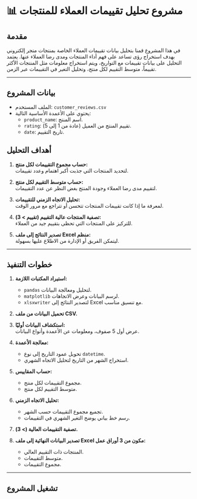 # 📊 مشروع تحليل تقييمات العملاء للمنتجات

## مقدمة

في هذا المشروع قمنا بتحليل بيانات تقييمات العملاء الخاصة بمنتجات متجر إلكتروني بهدف استخراج رؤى تساعد على فهم أداء المنتجات ومدى رضا العملاء عنها. يعتمد التحليل على بيانات تقييمات مع التواريخ، ويتم استخراج معلومات مثل المنتجات الأكثر تقييماً، متوسط التقييم لكل منتج، وتحليل التغير في التقييمات عبر الزمن.

---

## بيانات المشروع

- الملف المستخدم: `customer_reviews.csv`
- يحتوي على الأعمدة الأساسية التالية:
  - `product_name`: اسم المنتج.
  - `rating`: تقييم المنتج من العميل (عادة من 1 إلى 5).
  - `date`: تاريخ التقييم.


## أهداف التحليل

1. **حساب مجموع التقييمات لكل منتج:**  
   لتحديد المنتجات التي جذبت أكبر اهتمام وعدد تقييمات.

2. **حساب متوسط التقييم لكل منتج:**  
   لتقييم مدى رضا العملاء وجودة المنتج بغض النظر عن عدد التقييمات.

3. **تحليل الاتجاه الزمني للتقييمات:**  
   لمعرفة ما إذا كانت تقييمات المنتجات تتحسن أو تتراجع مع مرور الوقت.

4. **تصفية المنتجات عالية التقييم (تقييم > 3):**  
   للتركيز على المنتجات التي تحظى بتقييم جيد من العملاء.

5. **تصدير النتائج إلى ملف Excel منظم:**  
   ليتمكن الفريق أو الإدارة من الاطلاع عليها بسهولة.

---

## خطوات التنفيذ

1. **استيراد المكتبات اللازمة:**

   - `pandas` لتحليل ومعالجة البيانات.
   - `matplotlib` لرسم البيانات وعرض الاتجاهات.
   - `xlsxwriter` لتصدير النتائج إلى Excel مع تنسيق مناسب.

2. **تحميل البيانات من ملف CSV.**

3. **استكشاف البيانات أوليًا:**  
   عرض أول 5 صفوف، ومعلومات عن الأعمدة وأنواع البيانات.

4. **معالجة الأعمدة:**
   - تحويل عمود التاريخ إلى نوع `datetime`.
   - استخراج الشهر من التاريخ لتحليل الاتجاه الشهري.

5. **حساب المقاييس:**
   - مجموع التقييمات لكل منتج.
   - متوسط التقييم لكل منتج.

6. **تحليل الاتجاه الزمني:**
   - تجميع مجموع التقييمات حسب الشهر.
   - رسم خط بياني يوضح التغير الشهري في التقييمات.

7. **تصفية التقييمات العالية (> 3).**

8. **تصدير البيانات النهائية إلى ملف Excel مكون من 3 أوراق عمل:**
   - المنتجات ذات التقييم العالي.
   - متوسط التقييمات.
   - مجموع التقييمات.

---

## تشغيل المشروع
